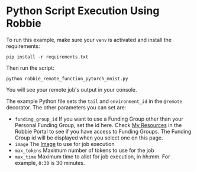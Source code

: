 # Python Script Execution Using Robbie
To run this example, make sure your `venv` is activated and install the requirements:

```shell
pip install -r requirements.txt
```

Then run the script:
```shell
python robbie_remote_function_pytorch_mnist.py
```

You will see your remote job's output in your console.

The example Python file sets the `tail` and `environment_id` in the `@remote` decorator. The other parameters you can set are:

- `funding_group_id` If you want to use a Funding Group other than your Personal Funding Group, set the id here. Check [My Resources](https://robbie.run/portal/app/my-resources) in the Robbie Portal to see if you have access to Funding Groups. The Funding Group id will be displayed when you select one on this page.
- `image` The [Image](../../../README.md#images) to use for job execution
- `max_tokens` Maximum number of tokens to use for the job
- `max_time` Maximum time to allot for job execution, in hh:mm. For example, `0:30` is 30 minutes.
